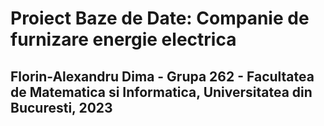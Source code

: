 # Proiect Baze de Date: Companie de furnizare energie electrica
## Florin-Alexandru Dima - Grupa 262 - Facultatea de Matematica si Informatica, Universitatea din Bucuresti, 2023

